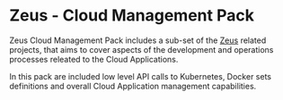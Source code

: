# Zeus - Cloud Management Pack

Zeus Cloud Management Pack includes a sub-set of the [Zeus](https://github.com/dirigiblelabs/zeus) related projects,
that aims to cover aspects of the development and operations processes releated to the Cloud Applications.

In this pack are included low level API calls to Kubernetes, Docker sets definitions and overall Cloud Application management capabilities.

